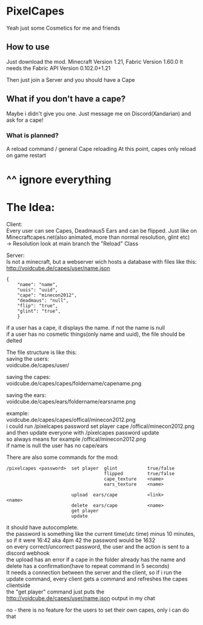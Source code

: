 # PixelCapes
Yeah just some Cosmetics for me and friends

## How to use
Just download the mod. Minecraft Version 1.21, Fabric Version 1.60.0
It needs the Fabric API Version 0.102.0+1.21

Then just join a Server and you should have a Cape

## What if you don't have a cape?
Maybe i didn't give you one. Just message me on Discord(Xandarian) and ask for a cape!

### What is planned?
A reload command / general Cape reloading
At this point, capes only reload on game restart



# ^^ ignore everything
# The Idea:
Client:<br>
Every user can see Capes, Deadmaus5 Ears and can be flipped. Just like on Minecraftcapes.net(also animated, more than normal resolution, glint etc) <br>
-> Resolution look at main branch the "Reload" Class <br>

Server:<br>
Is not a minecraft, but a webserver wich hosts a database with files like this: <br>
http://voidcube.de/capes/user/name.json
````
{
    "name": "name",
    "uuis": "uuid",
    "cape": "minecon2012",
    "deadmaus": "null",
    "flip": "true",
    "glint": "true",
    }
````

if a user has a cape, it displays the name. if not the name is null<br>
if a user has no cosmetic things(only name and uuid), the file should be delted

The file structure is like this:<br>
saving the users:<br>
voidcube.de/capes/user/

saving the capes:<br>
voidcube.de/capes/capes/foldername/capename.png

saving the ears:<br>
voidcube.de/capes/ears/foldername/earsname.png

example:<br>
voidcube.de/capes/capes/offical/minecon2012.png<br>
i could run /pixelcapes password set player cape /offical/minecon2012.png<br>
and then update everyone with /pixelcapes password update<br>
so <name> always means for example /offical/minecon2012.png<br>
if name is null the user has no cape/ears


There are also some commands for the mod:
````
/pixelcapes <password>  set player  glint           true/false
                                    flipped         true/false
                                    cape_texture    <name>
                                    ears_texture    <name>
                                    
                        upload  ears/cape           <link>          <name>
                        delete  ears/cape           <name>
                        get player
                        update
````

it should have autocomplete.<br>
the password is something like the current time(utc time) minus 10 minutes, so if it were 16:42 aka 4pm 42 the password would be 1632<br>
on every correct/uncorrect password, the user and the action is sent to a discord webhook<br>
the upload has an error if a cape in the folder already has the name and delete has a confirmation(have to repeat command in 5 seconds)<br>
It needs a connection between the server and the client, so if i run the update command, every client gets a command and refreshes the capes clientside<br>
the "get player" command just puts the http://voidcube.de/capes/user/name.json output in my chat<br>


no - there is no feature for the users to set their own capes, only i can do that